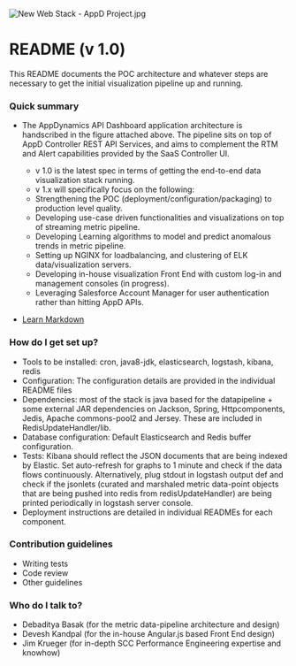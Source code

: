 ![New Web Stack - AppD Project.jpg](https://bitbucket.org/repo/BgkGBAX/images/2034796307-New%20Web%20Stack%20-%20AppD%20Project.jpg)

# README (v 1.0) #

This README documents the POC architecture and whatever steps are necessary to get the initial visualization pipeline up and running.

### Quick summary ###

* The AppDynamics API Dashboard application architecture is handscribed in the figure attached above. The pipeline sits on top of AppD Controller REST API Services, and aims to complement the RTM and Alert capabilities provided by the SaaS Controller UI.
  
  + v 1.0 is the latest spec in terms of getting the end-to-end data visualization stack running.
  + v 1.x will specifically focus on the following:
  + Strengthening the POC (deployment/configuration/packaging) to production level quality.
  + Developing use-case driven functionalities and visualizations on top of streaming metric pipeline.
  + Developing Learning algorithms to model and predict anomalous trends in metric pipeline.
  + Setting up NGINX for loadbalancing, and clustering of ELK data/visualization servers. 
  + Developing in-house visualization Front End with custom log-in and management consoles (in progress).
  + Leveraging Salesforce Account Manager for user authentication rather than hitting AppD APIs.
* [Learn Markdown](https://bitbucket.org/tutorials/markdowndemo)

### How do I get set up? ###

* Tools to be installed: cron, java8-jdk, elasticsearch, logstash, kibana, redis
* Configuration: The configuration details are provided in the individual README files
* Dependencies: most of the stack is java based for the datapipeline + some external JAR dependencies on Jackson, Spring, Httpcomponents, Jedis, Apache commons-pool2 and Jersey. These are included in RedisUpdateHandler/lib.
* Database configuration: Default Elasticsearch and Redis buffer configuration.
* Tests: Kibana should reflect the JSON documents that are being indexed by Elastic. Set auto-refresh for graphs to 1 minute and check if the data flows continuously. Alternatively, plug stdout in logstash output def and check if the jsonlets (curated and marshaled metric data-point objects that are being pushed into redis from redisUpdateHandler) are being printed periodically in logstash server console.
* Deployment instructions are detailed in individual READMEs for each component.

### Contribution guidelines ###

* Writing tests
* Code review
* Other guidelines

### Who do I talk to? ###

* Debaditya Basak (for the metric data-pipeline architecture and design)
* Devesh Kandpal (for the in-house Angular.js based Front End design)
* Jim Krueger (for in-depth SCC Performance Engineering expertise and knowhow)